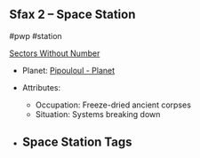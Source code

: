 ## Sfax 2 &ndash; Space Station

#pwp #station

[Sectors Without Number](https://sectorswithoutnumber.com/sector/bfDcBzTtgpeyLUfwzjio/spaceStation/2V6TpmIY1j9ks5ct0i9H)

- Planet: [Pipouloul - Planet](../../../Gaming/StarsWithoutNumber/PiratesWithoutPlunder/Pipouloul%20-%20Planet.md)

- Attributes:
   -   Occupation: Freeze-dried ancient corpses
   -   Situation: Systems breaking down

- Space Station Tags
	-  
